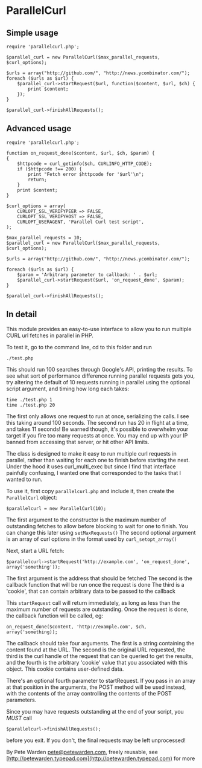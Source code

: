 # ParallelCurl

## Simple usage

    require 'parallelcurl.php';

    $parallel_curl = new ParallelCurl($max_parallel_requests, $curl_options);

    $urls = array("http://github.com/", "http://news.ycombinator.com/");
    foreach ($urls as $url) {
        $parallel_curl->startRequest($url, function($content, $url, $ch) {
            print $content;
        });
    }

    $parallel_curl->finishAllRequests();


## Advanced usage

    require 'parallelcurl.php';

    function on_request_done($content, $url, $ch, $param) {
    {
        $httpcode = curl_getinfo($ch, CURLINFO_HTTP_CODE);    
        if ($httpcode !== 200) {
            print "Fetch error $httpcode for '$url'\n";
            return;
        }
        print $content;
    }

    $curl_options = array(
        CURLOPT_SSL_VERIFYPEER => FALSE,
        CURLOPT_SSL_VERIFYHOST => FALSE,
        CURLOPT_USERAGENT, 'Parallel Curl test script',
    );

    $max_parallel_requests = 10;
    $parallel_curl = new ParallelCurl($max_parallel_requests, $curl_options);

    $urls = array("http://github.com/", "http://news.ycombinator.com/");

    foreach ($urls as $url) {
        $param = 'Arbitrary parameter to callback: ' . $url;
        $parallel_curl->startRequest($url, 'on_request_done', $param);
    }

    $parallel_curl->finishAllRequests();

## In detail

This module provides an easy-to-use interface to allow you to run multiple CURL url fetches in parallel in PHP. 

To test it, go to the command line, cd to this folder and run

    ./test.php

This should run 100 searches through Google's API, printing the results. To see what sort of
performance difference running parallel requests gets you, try altering the default of 10 requests
running in parallel using the optional script argument, and timing how long each takes:

    time ./test.php 1
    time ./test.php 20

The first only allows one request to run at once, serializing the calls. I see this taking around
100 seconds. The second run has 20 in flight at a time, and takes 11 seconds! Be warned though,
it's possible to overwhelm your target if you fire too many requests at once. You may end up
with your IP banned from accessing that server, or hit other API limits.

The class is designed to make it easy to run multiple curl requests in parallel, rather than
waiting for each one to finish before starting the next. Under the hood it uses curl_multi_exec
but since I find that interface painfully confusing, I wanted one that corresponded to the tasks
that I wanted to run.

To use it, first copy `parallelcurl.php` and include it, then create the `ParallelCurl` object:

    $parallelcurl = new ParallelCurl(10);

The first argument to the constructor is the maximum number of outstanding fetches to allow
before blocking to wait for one to finish. You can change this later using `setMaxRequests()`
The second optional argument is an array of curl options in the format used by `curl_setopt_array()`

Next, start a URL fetch:

    $parallelcurl->startRequest('http://example.com', 'on_request_done', array('something'));

The first argument is the address that should be fetched
The second is the callback function that will be run once the request is done
The third is a 'cookie', that can contain arbitrary data to be passed to the callback

This `startRequest` call will return immediately, as long as less than the maximum number of
requests are outstanding. Once the request is done, the callback function will be called, eg:

    on_request_done($content, 'http://example.com', $ch, array('something));

The callback should take four arguments. The first is a string containing the content found at
the URL. The second is the original URL requested, the third is the curl handle of the request that
can be queried to get the results, and the fourth is the arbitrary 'cookie' value that you 
associated with this object. This cookie contains user-defined data.

There's an optional fourth parameter to startRequest. If you pass in an array at that position in
the arguments, the POST method will be used instead, with the contents of the array controlling the
contents of the POST parameters.

Since you may have requests outstanding at the end of your script, you *MUST* call

    $parallelcurl->finishAllRequests();

before you exit. If you don't, the final requests may be left unprocessed!

By Pete Warden <pete@petewarden.com>, freely reusable, see [http://petewarden.typepad.com](http://petewarden.typepad.com) for more
